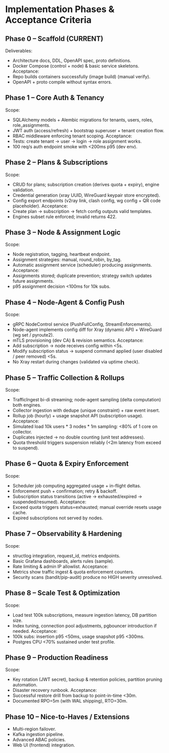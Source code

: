 # Implementation Phases & Acceptance Criteria

## Phase 0 – Scaffold (CURRENT)
Deliverables:
- Architecture docs, DDL, OpenAPI spec, proto definitions.
- Docker Compose (control + node) & basic service skeletons.
Acceptance:
- Repo builds containers successfully (image build) (manual verify).
- OpenAPI + proto compile without syntax errors.

## Phase 1 – Core Auth & Tenancy
Scope:
- SQLAlchemy models + Alembic migrations for tenants, users, roles, role_assignments.
- JWT auth (access/refresh) + bootstrap superuser + tenant creation flow.
- RBAC middleware enforcing tenant scoping.
Acceptance:
- Tests: create tenant -> user -> login -> role assignment works.
- 100 req/s auth endpoint smoke with <200ms p95 (dev env).

## Phase 2 – Plans & Subscriptions
Scope:
- CRUD for plans; subscription creation (derives quota + expiry), engine validation.
- Credential generation (xray UUID, WireGuard keypair store encrypted).
- Config export endpoints (v2ray link, clash config, wg config + QR code placeholder).
Acceptance:
- Create plan -> subscription -> fetch config outputs valid templates.
- Engines subset rule enforced; invalid returns 422.

## Phase 3 – Node & Assignment Logic
Scope:
- Node registration, tagging, heartbeat endpoint.
- Assignment strategies: manual, round_robin, by_tag.
- Automatic assignment service (scheduler) producing assignments.
Acceptance:
- Assignments stored; duplicate prevention; strategy switch updates future assignments.
- p95 assignment decision <100ms for 10k subs.

## Phase 4 – Node-Agent & Config Push
Scope:
- gRPC NodeControl service (PushFullConfig, StreamEnforcements).
- Node-agent implements config diff for Xray (dynamic API) + WireGuard (wg set / pyroute2).
- mTLS provisioning (dev CA) & revision semantics.
Acceptance:
- Add subscription -> node receives config within <5s.
- Modify subscription status -> suspend command applied (user disabled / peer removed) <5s.
- No Xray restart during changes (validated via uptime check).

## Phase 5 – Traffic Collection & Rollups
Scope:
- TrafficIngest bi-di streaming; node-agent sampling (delta computation) both engines.
- Collector ingestion with dedupe (unique constraint) + raw event insert.
- Rollup job (hourly) + usage snapshot API (subscription usage).
Acceptance:
- Simulated load 10k users * 3 nodes * 1m sampling: <80% of 1 core on collector.
- Duplicates injected -> no double counting (unit test addresses).
- Quota threshold triggers suspension reliably (<2m latency from exceed to suspend).

## Phase 6 – Quota & Expiry Enforcement
Scope:
- Scheduler job computing aggregated usage + in-flight deltas.
- Enforcement push + confirmation; retry & backoff.
- Subscription status transitions (active -> exhausted/expired -> suspended/resumed).
Acceptance:
- Exceed quota triggers status=exhausted; manual override resets usage cache.
- Expired subscriptions not served by nodes.

## Phase 7 – Observability & Hardening
Scope:
- structlog integration, request_id, metrics endpoints.
- Basic Grafana dashboards, alerts rules (sample).
- Rate limiting & admin IP allowlist.
Acceptance:
- Metrics show traffic ingest & quota enforcement counters.
- Security scans (bandit/pip-audit) produce no HIGH severity unresolved.

## Phase 8 – Scale Test & Optimization
Scope:
- Load test 100k subscriptions, measure ingestion latency, DB partition size.
- Index tuning, connection pool adjustments, pgbouncer introduction if needed.
Acceptance:
- 100k subs: insertion p95 <50ms, usage snapshot p95 <300ms.
- Postgres CPU <70% sustained under test profile.

## Phase 9 – Production Readiness
Scope:
- Key rotation (JWT secret), backup & retention policies, partition pruning automation.
- Disaster recovery runbook.
Acceptance:
- Successful restore drill from backup to point-in-time <30m.
- Documented RPO=5m (with WAL shipping), RTO=30m.

## Phase 10 – Nice-to-Haves / Extensions
- Multi-region failover.
- Kafka ingestion pipeline.
- Advanced ABAC policies.
- Web UI (frontend) integration.

